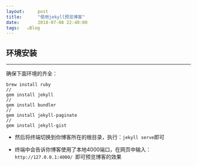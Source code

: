 ```yaml
---
layout:     post
title:      "使用jekyll预览博客"
date:       2018-07-08 22:40:00
tags:   ๑Blog
---
```



## 环境安装
---

确保下面环境的齐全：

```
brew install ruby
//
gem install jekyll
//
gem install bundler
//
gem install jekyll-paginate
//
gem install jekyll-gist
```

- 然后将终端切换到你博客所在的根目录，执行：`jekyll serve`即可

- 终端中会告诉你博客使用了本地4000端口，在网页中输入：`http://127.0.0.1:4000/
`即可预览博客的效果
